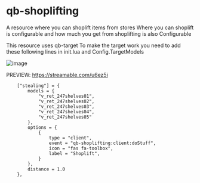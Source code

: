 # qb-shoplifting

A resource where you can shoplift items from stores
Where you can shoplift is configurable and how much you get from shoplifting is also Configurable

This resource uses qb-target
To make the target work you need to add these following lines in init.lua and Config.TargetModels 

![image](https://user-images.githubusercontent.com/78080230/158025052-fb2549a6-963f-4684-8076-4fc5e9bbd605.png)


PREVIEW: https://streamable.com/u6ez5i

        ["stealing"] = {
            models = {
                "v_ret_247shelves01",
                "v_ret_247shelves02",
                "v_ret_247shelves03",
                "v_ret_247shelves04",
                "v_ret_247shelves05"
            },
            options = {
                {
                    type = "client",
                    event = "qb-shoplifting:client:doStuff",
                    icon = "fas fa-toolbox",
                    label = "Shoplift",
                }
            },
            distance = 1.0
        },
        
